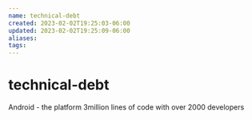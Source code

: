 ```yaml
---
name: technical-debt
created: 2023-02-02T19:25:03-06:00
updated: 2023-02-02T19:25:09-06:00
aliases: 
tags: 
---
```

# technical-debt

Android - the platform 
	3million lines of code with over 2000 developers